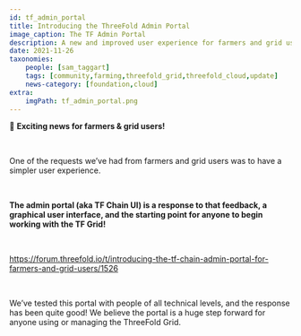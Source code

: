 ```yaml
---
id: tf_admin_portal
title: Introducing the ThreeFold Admin Portal
image_caption: The TF Admin Portal
description: A new and improved user experience for farmers and grid users.
date: 2021-11-26
taxonomies:
    people: [sam_taggart]
    tags: [community,farming,threefold_grid,threefold_cloud,update]
    news-category: [foundation,cloud]
extra:
    imgPath: tf_admin_portal.png
---
```


🚨 **Exciting news for farmers & grid users!**

<br/>

One of the requests we’ve had from farmers and grid users was to have a simpler user experience.

<br/>

**The admin portal (aka TF Chain UI) is a response to that feedback, a graphical user interface, and the starting point for anyone to begin working with the TF Grid!**

<br/>

https://forum.threefold.io/t/introducing-the-tf-chain-admin-portal-for-farmers-and-grid-users/1526

<br>

We’ve tested this portal with people of all technical levels, and the response has been quite good! We believe the portal is a huge step forward for anyone using or managing the ThreeFold Grid.
